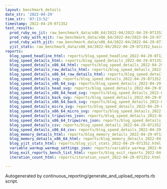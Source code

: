 ```yaml
---
layout: benchmark_details
date_str: '2022-04-29'
time_str: '07:13:52'
timestamp: 2022-04-29-071352
test_results:
  prod_ruby_no_jit: raw_benchmark_data/x86_64/2022-04/2022-04-29-071352_basic_benchmark_prod_ruby_no_jit.json
  prod_ruby_with_mjit: raw_benchmark_data/x86_64/2022-04/2022-04-29-071352_basic_benchmark_prod_ruby_with_mjit.json
  prod_ruby_with_yjit: raw_benchmark_data/x86_64/2022-04/2022-04-29-071352_basic_benchmark_prod_ruby_with_yjit.json
  yjit_stats: raw_benchmark_data/x86_64/2022-04/2022-04-29-071352_basic_benchmark_yjit_stats.json
reports:
  blog_speed_headline_html: reports/blog_speed_headline_2022-04-29-071352.html
  blog_speed_details_html: reports/blog_speed_details_2022-04-29-071352.html
  blog_speed_details_x86_64_html: reports/blog_speed_details_2022-04-29-071352.x86_64.html
  blog_speed_details_raw_details_html: reports/blog_speed_details_2022-04-29-071352.raw_details.html
  blog_speed_details_x86_64_raw_details_html: reports/blog_speed_details_2022-04-29-071352.x86_64.raw_details.html
  blog_speed_details_svg: reports/blog_speed_details_2022-04-29-071352.svg
  blog_speed_details_x86_64_svg: reports/blog_speed_details_2022-04-29-071352.x86_64.svg
  blog_speed_details_head_svg: reports/blog_speed_details_2022-04-29-071352.head.svg
  blog_speed_details_x86_64_head_svg: reports/blog_speed_details_2022-04-29-071352.x86_64.head.svg
  blog_speed_details_back_svg: reports/blog_speed_details_2022-04-29-071352.back.svg
  blog_speed_details_x86_64_back_svg: reports/blog_speed_details_2022-04-29-071352.x86_64.back.svg
  blog_speed_details_micro_svg: reports/blog_speed_details_2022-04-29-071352.micro.svg
  blog_speed_details_x86_64_micro_svg: reports/blog_speed_details_2022-04-29-071352.x86_64.micro.svg
  blog_speed_details_tripwires_json: reports/blog_speed_details_2022-04-29-071352.tripwires.json
  blog_speed_details_x86_64_tripwires_json: reports/blog_speed_details_2022-04-29-071352.x86_64.tripwires.json
  blog_speed_details_csv: reports/blog_speed_details_2022-04-29-071352.csv
  blog_speed_details_x86_64_csv: reports/blog_speed_details_2022-04-29-071352.x86_64.csv
  blog_memory_details_html: reports/blog_memory_details_2022-04-29-071352.html
  blog_memory_details_x86_64_html: reports/blog_memory_details_2022-04-29-071352.x86_64.html
  blog_yjit_stats_html: reports/blog_yjit_stats_2022-04-29-071352.html
  variable_warmup_warmup_settings_json: reports/variable_warmup_2022-04-29-071352.warmup_settings.json
  blog_exit_reports_bench_list_html: reports/blog_exit_reports_2022-04-29-071352.bench_list.html
  iteration_count_html: reports/iteration_count_2022-04-29-071352.html

---
```

Autogenerated by continuous_reporting/generate_and_upload_reports.rb script.
